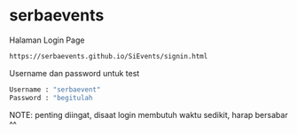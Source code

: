 # serbaevents

Halaman Login Page
```sh
https://serbaevents.github.io/SiEvents/signin.html
```

Username dan password untuk test
```sh
Username : "serbaevent"
Password : "begitulah
```

NOTE: penting diingat, disaat login membutuh waktu sedikit, harap bersabar ^^
